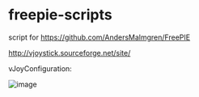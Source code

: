 # freepie-scripts
script for 
https://github.com/AndersMalmgren/FreePIE

http://vjoystick.sourceforge.net/site/

vJoyConfiguration:

![image](https://user-images.githubusercontent.com/1442484/28449529-ef46763c-6d9d-11e7-8a96-0acd40a7202e.png)
